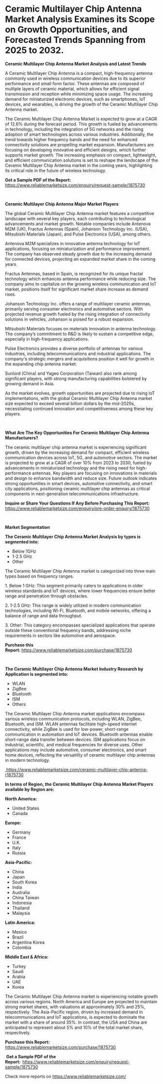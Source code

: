 <p><h1>Ceramic Multilayer Chip Antenna Market Analysis Examines its Scope on Growth Opportunities, and Forecasted Trends Spanning from 2025 to 2032.</h1></p><p><strong>Ceramic Multilayer Chip Antenna Market Analysis and Latest Trends</strong></p>
<p><p>A Ceramic Multilayer Chip Antenna is a compact, high-frequency antenna commonly used in wireless communication devices due to its superior performance and small form factor. These antennas are composed of multiple layers of ceramic material, which allows for efficient signal transmission and reception while minimizing space usage. The increasing demand for miniaturized electronic devices, such as smartphones, IoT devices, and wearables, is driving the growth of the Ceramic Multilayer Chip Antenna market.</p><p>The Ceramic Multilayer Chip Antenna Market is expected to grow at a CAGR of 12.6% during the forecast period. This growth is fueled by advancements in technology, including the integration of 5G networks and the rising adoption of smart technologies across various industries. Additionally, the trend towards higher frequency bands and the need for enhanced connectivity solutions are propelling market expansion. Manufacturers are focusing on developing innovative and efficient designs, which further supports market growth. The increasing emphasis on compact, lightweight, and efficient communication solutions is set to reshape the landscape of the Ceramic Multilayer Chip Antenna market in the coming years, highlighting its critical role in the future of wireless technology.</p></p>
<p><strong>Get a Sample PDF of the Report:&nbsp;</strong> <a href="https://www.reliablemarketsize.com/enquiry/request-sample/1875730?utm_campaign=1133&utm_medium=2&utm_source=Github&utm_content=ia&utm_term=13022025&utm_id=ceramic-multilayer-chip-antenna">https://www.reliablemarketsize.com/enquiry/request-sample/1875730</a></p>
<p>&nbsp;</p>
<p><strong>Ceramic Multilayer Chip Antenna Major Market Players</strong></p>
<p><p>The global Ceramic Multilayer Chip Antenna market features a competitive landscape with several key players, each contributing to technological advancements and market growth. Notable companies include Antenova M2M (UK), Fractus Antennas (Spain), Johanson Technology Inc. (USA), Mitsubishi Materials (Japan), and Pulse Electronics (USA), among others.</p><p>Antenova M2M specializes in innovative antenna technology for IoT applications, focusing on miniaturization and performance improvement. The company has observed steady growth due to the increasing demand for connected devices, projecting an expanded market share in the coming years.</p><p>Fractus Antennas, based in Spain, is recognized for its unique fractal technology which enhances antenna performance while reducing size. The company aims to capitalize on the growing wireless communication and IoT market, positions itself for significant market share increase as demand rises.</p><p>Johanson Technology Inc. offers a range of multilayer ceramic antennas, primarily serving consumer electronics and automotive sectors. With projected revenue growth fueled by the rising integration of connectivity solutions in vehicles, Johanson is poised for a robust expansion.</p><p>Mitsubishi Materials focuses on materials innovation in antenna technology. The company’s commitment to R&D is likely to sustain a competitive edge, especially in high-frequency applications.</p><p>Pulse Electronics provides a diverse portfolio of antennas for various industries, including telecommunications and industrial applications. The company's strategic mergers and acquisitions position it well for growth in the expanding chip antenna market.</p><p>Sunlord (China) and Yageo Corporation (Taiwan) also rank among significant players, with strong manufacturing capabilities bolstered by growing demand in Asia.</p><p>As the market evolves, growth opportunities are projected due to rising IoT implementations, with the global Ceramic Multilayer Chip Antenna market size expected to exceed several billion dollars by the mid-2020s, necessitating continued innovation and competitiveness among these key players.</p></p>
<p>&nbsp;</p>
<p><strong>What Are The Key Opportunities For Ceramic Multilayer Chip Antenna Manufacturers?</strong></p>
<p><p>The ceramic multilayer chip antenna market is experiencing significant growth, driven by the increasing demand for compact, efficient wireless communication devices across IoT, 5G, and automotive sectors. The market is projected to grow at a CAGR of over 10% from 2023 to 2030, fueled by advancements in miniaturized technology and the rising need for high-performance antennas. Key players are focusing on innovations in materials and design to enhance bandwidth and reduce size. Future outlook indicates strong opportunities in smart devices, automotive connectivity, and smart city applications, positioning ceramic multilayer chip antennas as critical components in next-generation telecommunications infrastructure.</p></p>
<p><strong>Inquire or Share Your Questions If Any Before Purchasing This Report:</strong> <a href="https://www.reliablemarketsize.com/enquiry/pre-order-enquiry/1875730?utm_campaign=1133&utm_medium=2&utm_source=Github&utm_content=ia&utm_term=13022025&utm_id=ceramic-multilayer-chip-antenna">https://www.reliablemarketsize.com/enquiry/pre-order-enquiry/1875730</a></p>
<p>&nbsp;</p>
<p><strong>Market Segmentation</strong></p>
<p><strong>The Ceramic Multilayer Chip Antenna Market Analysis by types is segmented into:</strong></p>
<p><ul><li>Below 1GHz</li><li>1-2.5 GHz</li><li>Other</li></ul></p>
<p><p>The Ceramic Multilayer Chip Antenna market is categorized into three main types based on frequency ranges. </p><p>1. Below 1 GHz: This segment primarily caters to applications in older wireless standards and IoT devices, where lower frequencies ensure better range and penetration through obstacles.</p><p>2. 1-2.5 GHz: This range is widely utilized in modern communication technologies, including Wi-Fi, Bluetooth, and mobile networks, offering a balance of range and data throughput.</p><p>3. Other: This category encompasses specialized applications that operate outside these conventional frequency bands, addressing niche requirements in sectors like automotive and aerospace.</p></p>
<p><strong>Purchase this Report:&nbsp;</strong><a href="https://www.reliablemarketsize.com/purchase/1875730?utm_campaign=1133&utm_medium=2&utm_source=Github&utm_content=ia&utm_term=13022025&utm_id=ceramic-multilayer-chip-antenna">https://www.reliablemarketsize.com/purchase/1875730</a></p>
<p>&nbsp;</p>
<p><strong>The Ceramic Multilayer Chip Antenna Market Industry Research by Application is segmented into:</strong></p>
<p><ul><li>WLAN</li><li>ZigBee</li><li>Bluetooth</li><li>ISM</li><li>Others</li></ul></p>
<p><p>The Ceramic Multilayer Chip Antenna market applications encompass various wireless communication protocols, including WLAN, ZigBee, Bluetooth, and ISM. WLAN antennas facilitate high-speed internet connectivity, while ZigBee is used for low-power, short-range communication in automation and IoT devices. Bluetooth antennas enable short-range data transfer between devices. ISM applications focus on industrial, scientific, and medical frequencies for diverse uses. Other applications may include automotive, consumer electronics, and smart home devices, reflecting the versatility of ceramic multilayer chip antennas in modern technology.</p></p>
<p><a href="https://www.reliablemarketsize.com/ceramic-multilayer-chip-antenna-r1875730?utm_campaign=1133&utm_medium=2&utm_source=Github&utm_content=ia&utm_term=13022025&utm_id=ceramic-multilayer-chip-antenna">&nbsp;https://www.reliablemarketsize.com/ceramic-multilayer-chip-antenna-r1875730</a></p>
<p><strong>In terms of Region, the Ceramic Multilayer Chip Antenna Market Players available by Region are:</strong></p>
<p>
    <p> <strong> North America: </strong>
        <ul>
            <li>United States</li>
            <li>Canada</li>
        </ul>
        </p> 
    <p> <strong> Europe: </strong>
        <ul>
            <li>Germany</li>
            <li>France</li>
            <li>U.K.</li>
            <li>Italy</li>
            <li>Russia</li>
        </ul>
        </p> 
    <p> <strong> Asia-Pacific: </strong>
        <ul>
            <li>China</li>
            <li>Japan</li>
            <li>South Korea</li>
            <li>India</li>
            <li>Australia</li>
            <li>China Taiwan</li>
            <li>Indonesia</li>
            <li>Thailand</li>
            <li>Malaysia</li>
        </ul>
        </p> 
    <p> <strong> Latin America: </strong>
        <ul>
            <li>Mexico</li>
            <li>Brazil</li>
            <li>Argentina Korea</li>
            <li>Colombia</li>
        </ul>
        </p> 
    <p> <strong> Middle East & Africa: </strong>
        <ul>
            <li>Turkey</li>
            <li>Saudi</li>
            <li>Arabia</li>
            <li>UAE</li>
            <li>Korea</li>
        </ul>
    </p>
    </p>
<p><p>The Ceramic Multilayer Chip Antenna market is experiencing notable growth across various regions. North America and Europe are projected to maintain strong market shares, with valuations at approximately 30% and 25%, respectively. The Asia-Pacific region, driven by increased demand in telecommunications and IoT applications, is expected to dominate the market with a share of around 35%. In contrast, the USA and China are anticipated to represent about 5% and 10% of the total market share, respectively.</p></p>
<p><strong>Purchase this Report: </strong><a href="https://www.reliablemarketsize.com/purchase/1875730?utm_campaign=1133&utm_medium=2&utm_source=Github&utm_content=ia&utm_term=13022025&utm_id=ceramic-multilayer-chip-antenna">https://www.reliablemarketsize.com/purchase/1875730</a></p>
<p>&nbsp;<strong>Get a Sample PDF of the Report:&nbsp;&nbsp;</strong><a href="https://www.reliablemarketsize.com/enquiry/request-sample/1875730?utm_campaign=1133&utm_medium=2&utm_source=Github&utm_content=ia&utm_term=13022025&utm_id=ceramic-multilayer-chip-antenna">https://www.reliablemarketsize.com/enquiry/request-sample/1875730</a></p>
<p><strong></strong></p>
<p>Check more reports on <a href="https://www.reliablemarketsize.com/?utm_campaign=1133&utm_medium=2&utm_source=Github&utm_content=ia&utm_term=13022025&utm_id=ceramic-multilayer-chip-antenna">https://www.reliablemarketsize.com/</a></p>